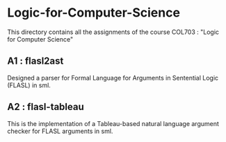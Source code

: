 # Logic-for-Computer-Science
This directory contains all the assignments of the course COL703 : "Logic for Computer Science"

## A1 : flasl2ast
Designed a parser for Formal Language for Arguments in Sentential Logic (FLASL) in sml.

## A2 : flasl-tableau
This is the implementation of a Tableau-based natural language argument checker for FLASL arguments in sml.
